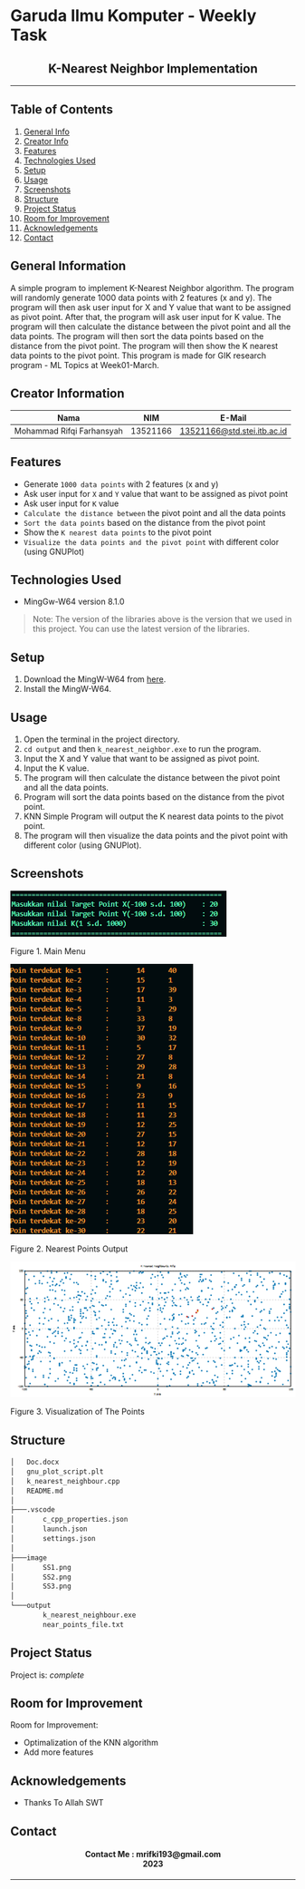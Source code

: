 # **Garuda Ilmu Komputer** - Weekly Task
<h2 align="center">
  K-Nearest Neighbor Implementation<br/>
</h2>
<hr>

## Table of Contents
1. [General Info](#general-information)
2. [Creator Info](#creator-information)
3. [Features](#features)
4. [Technologies Used](#technologies-used)
5. [Setup](#setup)
6. [Usage](#usage)
7. [Screenshots](#screenshots)
7. [Structure](#structure)
8. [Project Status](#project-status)
9. [Room for Improvement](#room-for-improvement)
10. [Acknowledgements](#acknowledgements)
11. [Contact](#contact)

<a name="general-information"></a>

## General Information
A simple program to implement K-Nearest Neighbor algorithm. The program will randomly generate 1000 data points with 2 features (x and y). The program will then ask user input for X and Y value that want to be assigned as pivot point. After that, the program will ask user input for K value. The program will then calculate the distance between the pivot point and all the data points. The program will then sort the data points based on the distance from the pivot point. The program will then show the K nearest data points to the pivot point. This program is made for GIK research program - ML Topics at Week01-March.

<a name="creator-information"></a>

## Creator Information

| Nama                        | NIM      | E-Mail                      |
| --------------------------- | -------- | --------------------------- |
| Mohammad Rifqi Farhansyah   | 13521166 | 13521166@std.stei.itb.ac.id |

<a name="features"></a>

## Features
- Generate `1000 data points` with 2 features (x and y)
- Ask user input for `X` and `Y` value that want to be assigned as pivot point
- Ask user input for `K` value
- `Calculate the distance between` the pivot point and all the data points
- `Sort the data points` based on the distance from the pivot point
- Show the `K nearest data points` to the pivot point
- `Visualize the data points and the pivot point` with different color (using GNUPlot)

<a name="technologies-used"></a>

## Technologies Used
- MingGw-W64 version 8.1.0

> Note: The version of the libraries above is the version that we used in this project. You can use the latest version of the libraries.

<a name="setup"></a>

## Setup
1. Download the MingW-W64 from [here](https://sourceforge.net/projects/mingw-w64/files/).
2. Install the MingW-W64.

<a name="usage"></a>

## Usage
1. Open the terminal in the project directory.
2. `cd output` and then `k_nearest_neighbor.exe` to run the program.
3. Input the X and Y value that want to be assigned as pivot point.
4. Input the K value.
5. The program will then calculate the distance between the pivot point and all the data points.
6. Program will sort the data points based on the distance from the pivot point.
7. KNN Simple Program will output the K nearest data points to the pivot point.
8. The program will then visualize the data points and the pivot point with different color (using GNUPlot).


<a name="screenshots"></a>

## Screenshots
<p>
  <img src="/image/SS.png/">
  <p>Figure 1. Main Menu</p>
  <nl>
  <img src="/image/SS2.png/">
  <p>Figure 2. Nearest Points Output</p>
  <nl>
  <img src="/image/SS3.png/">
  <p>Figure 3. Visualization of The Points</p>
  <nl>
</p>

<a name="structure"></a>

## Structure
```bash
│   Doc.docx
│   gnu_plot_script.plt
│   k_nearest_neighbour.cpp
│   README.md
│
├───.vscode
│       c_cpp_properties.json
│       launch.json
│       settings.json
│
├───image
│       SS1.png
│       SS2.png
│       SS3.png
│
└───output
        k_nearest_neighbour.exe
        near_points_file.txt
```

<a name="project-status">

## Project Status
Project is: _complete_

<a name="room-for-improvement">

## Room for Improvement
Room for Improvement:
- Optimalization of the KNN algorithm
- Add more features

<a name="acknowledgements">

## Acknowledgements
- Thanks To Allah SWT

<a name="contact"></a>

## Contact
<h4 align="center">
  Contact Me : mrifki193@gmail.com<br/>
  2023
</h4>
<hr>
